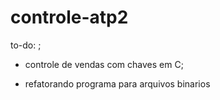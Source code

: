 # controle-atp2
to-do: ;
- controle de vendas com chaves em C;

- refatorando programa para arquivos binarios

